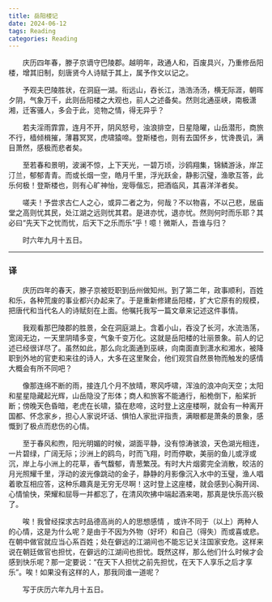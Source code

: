 ```yaml
---
title: 岳阳楼记
date: 2024-06-12
tags: Reading
categories: Reading
---
```



　　庆历四年春，滕子京谪守巴陵郡。越明年，政通人和，百废具兴，乃重修岳阳楼，增其旧制，刻唐贤今人诗赋于其上，属予作文以记之。

　　予观夫巴陵胜状，在洞庭一湖。衔远山，吞长江，浩浩汤汤，横无际涯，朝晖夕阴，气象万千，此则岳阳楼之大观也，前人之述备矣。然则北通巫峡，南极潇湘，迁客骚人，多会于此，览物之情，得无异乎？

　　若夫淫雨霏霏，连月不开，阴风怒号，浊浪排空，日星隐曜，山岳潜形，商旅不行，樯倾楫摧，薄暮冥冥，虎啸猿啼。登斯楼也，则有去国怀乡，忧谗畏讥，满目萧然，感极而悲者矣。

　　至若春和景明，波澜不惊，上下天光，一碧万顷，沙鸥翔集，锦鳞游泳，岸芷汀兰，郁郁青青。而或长烟一空，皓月千里，浮光跃金，静影沉璧，渔歌互答，此乐何极！登斯楼也，则有心旷神怡，宠辱偕忘，把酒临风，其喜洋洋者矣。

　　嗟夫！予尝求古仁人之心，或异二者之为，何哉？不以物喜，不以己悲，居庙堂之高则忧其民，处江湖之远则忧其君。是进亦忧，退亦忧。然则何时而乐耶？其必曰“先天下之忧而忧，后天下之乐而乐”乎！噫！微斯人，吾谁与归？

　　时六年九月十五日。

---

### 译

　　庆历四年的春天，滕子京被贬职到岳州做知州。到了第二年，政事顺利，百姓和乐，各种荒废的事业都兴办起来了。于是重新修建岳阳楼，扩大它原有的规模，把唐代和当代名人的诗赋刻在上面。他嘱托我写一篇文章来记述这件事情。

　　我观看那巴陵郡的胜景，全在洞庭湖上。含着小山，吞没了长河，水流浩荡，宽阔无边，一天里阴晴多变，气象千变万化。这就是岳阳楼的壮丽景象。前人的记述已经很详尽了。虽然如此，那么向北面通到巫峡，向南面直到潇水和湘水，被降职到外地的官吏和来往的诗人，大多在这里聚会，他们观赏自然景物而触发的感情大概会有所不同吧？

　　像那连绵不断的雨，接连几个月不放晴，寒风呼啸，浑浊的浪冲向天空；太阳和星星隐藏起光辉，山岳隐没了形体；商人和旅客不能通行，船桅倒下，船桨折断；傍晚天色昏暗，老虎在长啸，猿在悲啼，这时登上这座楼啊，就会有一种离开国都、怀念家乡，担心人家说坏话、惧怕人家批评指责，满眼都是萧条的景象，感慨到了极点而悲伤的心情。

　　至于春风和煦，阳光明媚的时候，湖面平静，没有惊涛骇浪，天色湖光相连，一片碧绿，广阔无际；沙洲上的鸥鸟，时而飞翔，时而停歇，美丽的鱼儿或浮或沉，岸上与小洲上的花草，香气馥郁，青葱繁茂。有时大片烟雾完全消散，皎洁的月光照耀千里，浮动的波光像跳动的金子，静静的月影像沉入水中的玉璧，渔人唱着歌互相应答，这种乐趣真是无穷无尽啊！这时登上这座楼，就会感到心胸开阔、心情愉快，荣耀和屈辱一并都忘了，在清风吹拂中端起酒来喝，那真是快乐高兴极了。

　　唉！我曾经探求古时品德高尚的人的思想感情 ，或许不同于（以上）两种人的心情，这是为什么呢？是由于不因为外物（好坏）和自己（得失）而或喜或悲。在朝中做官就应当心系百姓；处在僻远的江湖间也不能忘记关注国家安危。这样来说在朝廷做官也担忧，在僻远的江湖间也担忧。既然这样，那么他们什么时候才会感到快乐呢？那一定要说：“在天下人担忧之前先担忧，在天下人享乐之后才享乐”。唉！如果没有这样的人，那我同谁一道呢？

　　写于庆历六年九月十五日。
